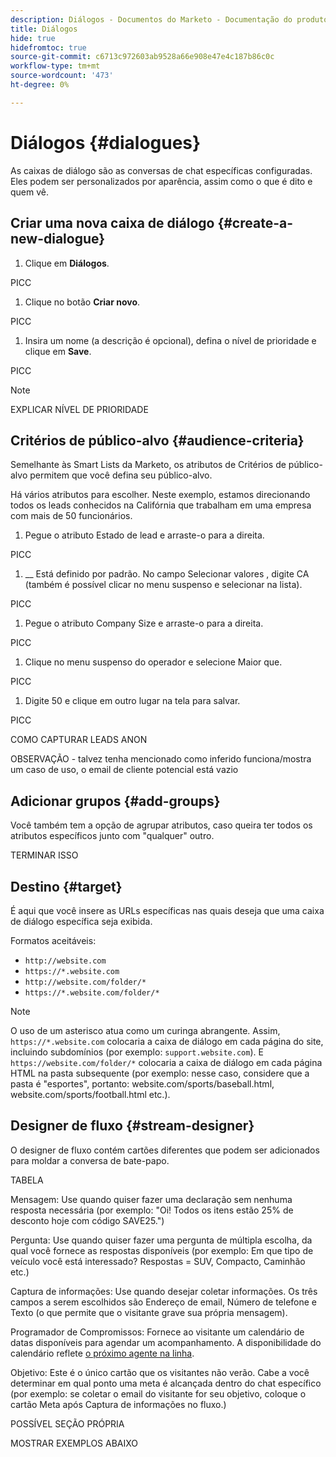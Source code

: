 ```yaml
---
description: Diálogos - Documentos do Marketo - Documentação do produto
title: Diálogos
hide: true
hidefromtoc: true
source-git-commit: c6713c972603ab9528a66e908e47e4c187b86c0c
workflow-type: tm+mt
source-wordcount: '473'
ht-degree: 0%

---
```


# Diálogos {#dialogues}

As caixas de diálogo são as conversas de chat específicas configuradas. Eles podem ser personalizados por aparência, assim como o que é dito e quem vê.

## Criar uma nova caixa de diálogo {#create-a-new-dialogue}

1. Clique em **Diálogos**.

PICC

1. Clique no botão **Criar novo**.

PICC

1. Insira um nome (a descrição é opcional), defina o nível de prioridade e clique em **Save**.

PICC

>[!NOTE]
>
>EXPLICAR NÍVEL DE PRIORIDADE

## Critérios de público-alvo {#audience-criteria}

Semelhante às Smart Lists da Marketo, os atributos de Critérios de público-alvo permitem que você defina seu público-alvo.

Há vários atributos para escolher. Neste exemplo, estamos direcionando todos os leads conhecidos na Califórnia que trabalham em uma empresa com mais de 50 funcionários.

1. Pegue o atributo Estado de lead e arraste-o para a direita.

PICC

1. __ Está definido por padrão. No campo Selecionar valores , digite CA (também é possível clicar no menu suspenso e selecionar na lista).

PICC

1. Pegue o atributo Company Size e arraste-o para a direita.

PICC

1. Clique no menu suspenso do operador e selecione Maior que.

PICC

1. Digite 50 e clique em outro lugar na tela para salvar.

PICC

COMO CAPTURAR LEADS ANON

OBSERVAÇÃO - talvez tenha mencionado como inferido funciona/mostra um caso de uso, o email de cliente potencial está vazio

## Adicionar grupos {#add-groups}

Você também tem a opção de agrupar atributos, caso queira ter todos os atributos específicos junto com &quot;qualquer&quot; outro.

TERMINAR ISSO

## Destino {#target}

É aqui que você insere as URLs específicas nas quais deseja que uma caixa de diálogo específica seja exibida.

Formatos aceitáveis:

* `http://website.com`
* `https://*.website.com`
* `http://website.com/folder/*`
* `https://*.website.com/folder/*`

>[!NOTE]
>
>O uso de um asterisco atua como um curinga abrangente. Assim, `https://*.website.com` colocaria a caixa de diálogo em cada página do site, incluindo subdomínios (por exemplo: `support.website.com`). E `https://website.com/folder/*` colocaria a caixa de diálogo em cada página HTML na pasta subsequente (por exemplo: nesse caso, considere que a pasta é &quot;esportes&quot;, portanto: website.com/sports/baseball.html, website.com/sports/football.html etc.).

## Designer de fluxo {#stream-designer}

O designer de fluxo contém cartões diferentes que podem ser adicionados para moldar a conversa de bate-papo.

TABELA

Mensagem: Use quando quiser fazer uma declaração sem nenhuma resposta necessária (por exemplo: &quot;Oi! Todos os itens estão 25% de desconto hoje com código SAVE25.&quot;)

Pergunta: Use quando quiser fazer uma pergunta de múltipla escolha, da qual você fornece as respostas disponíveis (por exemplo: Em que tipo de veículo você está interessado? Respostas = SUV, Compacto, Caminhão etc.)

Captura de informações: Use quando desejar coletar informações. Os três campos a serem escolhidos são Endereço de email, Número de telefone e Texto (o que permite que o visitante grave sua própria mensagem).

Programador de Compromissos: Fornece ao visitante um calendário de datas disponíveis para agendar um acompanhamento. A disponibilidade do calendário reflete [o próximo agente na linha](help/marketo/product-docs/demand-generation/dynamic-chat/dynamic-chat-overview.md#routing).

Objetivo: Este é o único cartão que os visitantes não verão. Cabe a você determinar em qual ponto uma meta é alcançada dentro do chat específico (por exemplo: se coletar o email do visitante for seu objetivo, coloque o cartão Meta após Captura de informações no fluxo.)

POSSÍVEL SEÇÃO PRÓPRIA

MOSTRAR EXEMPLOS ABAIXO